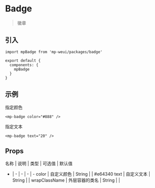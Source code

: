 # Badge

> 徽章

## 引入

    import mpBadge from 'mp-weui/packages/badge'

    export default {
      components: {
        mpBadge
      }
    }

## 示例

指定颜色

    <mp-badge color="#888" />

指定文本

    <mp-badge text="20" />

## Props

名称 | 说明 | 类型 | 可选值 | 默认值
- | - | - | - | -
color | 自定义颜色 | String |  | #e64340
text | 自定义文本 | String  |  |
wrapClassName | 外层容器的类名 | String  |  |
